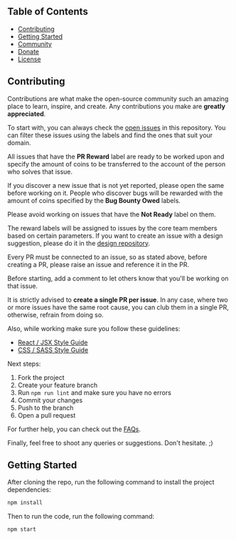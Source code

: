 ## Table of Contents

- [Contributing](#contributing)
- [Getting Started](#getting-started)
- [Community](#community)
- [Donate](#donate)
- [License](#license)

## Contributing

Contributions are what make the open-source community such an amazing place to learn, inspire, and create. Any contributions you make are **greatly appreciated**.

To start with, you can always check the [open issues](https://github.com/thenewboston-developers/Website/issues) in this repository. You can filter these issues using the labels and find the ones that suit your domain.

All issues that have the **PR Reward** label are ready to be worked upon and specify the amount of coins to be transferred to the account of the person who solves that issue.

If you discover a new issue that is not yet reported, please open the same before working on it. People who discover bugs will be rewarded with the amount of coins specified by the **Bug Bounty Owed** labels.

Please avoid working on issues that have the **Not Ready** label on them.

The reward labels will be assigned to issues by the core team members based on certain parameters. If you want to create an issue with a design suggestion, please do it in the [design repository](https://github.com/thenewboston-developers/Design).

Every PR must be connected to an issue, so as stated above, before creating a PR, please raise an issue and reference it in the PR.

Before starting, add a comment to let others know that you'll be working on that issue.

It is strictly advised to **create a single PR per issue**. In any case, where two or more issues have the same root cause, you can club them in a single PR, otherwise, refrain from doing so.

Also, while working make sure you follow these guidelines:

- [React / JSX Style Guide](https://thenewboston.com/style-guide/react)
- [CSS / SASS Style Guide](https://thenewboston.com/style-guide/css)

Next steps:

1. Fork the project
2. Create your feature branch
3. Run `npm run lint` and make sure you have no errors
4. Commit your changes
5. Push to the branch
6. Open a pull request

For further help, you can check out the [FAQs](https://thenewboston.com/faq).

Finally, feel free to shoot any queries or suggestions. Don't hesitate. ;)

## Getting Started

After cloning the repo, run the following command to install the project dependencies:

```bash
npm install
```

Then to run the code, run the following command:

```bash
npm start
```
